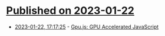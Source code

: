 # [Published on 2023-01-22](index.md)

* [2023-01-22, 17:17:25](https://news.ycombinator.com/item?id=34479643) - [Gpu.js: GPU Accelerated JavaScript](https://github.com/gpujs/gpu.js)
